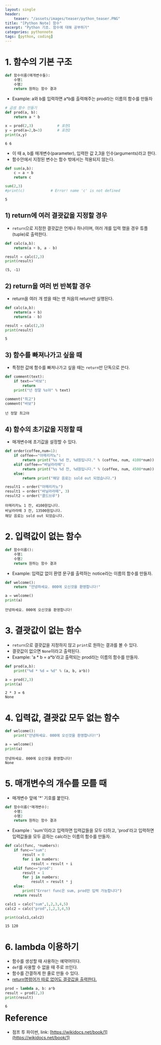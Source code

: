 ```yaml
---
layout: single
header:
    teaser: "/assets/images/teaser/python_teaser.PNG"
title: "[Python Note] 함수"
excerpt: "Python 기초. 함수에 대해 공부하기"
categories: pythonnote
tags: [python, coding]
---
```


# 1. 함수의 기본 구조
```python
def 함수이름(매개변수들):
    수행1
    수행2
    return 원하는 함수 결과
```
* Example: a와 b를 입력하면 a*b를 출력해주는 prod라는 이름의 함수를 만들자


```python
# 곱셈 함수 만들기
def prod(a, b):
    return a * b

x = prod(2,3)           # 표현1
y = prod(a=2,b=3)       # 표현2
print(x,y)
```

    6 6
    

* 이 때 a, b를 매개변수(parameter), 입력한 값 2,3을 인수(arguments)라고 한다.
* 함수안에서 지정된 변수는 함수 밖에서는 적용되지 않는다.


```python
def sum(a,b):
    c = a + b
    return c

sum(2,3)
#print(c)            # Error! name 'c' is not defined
```




    5





## 1) return에 여러 결괏값을 지정할 경우
* `return`으로 지정한 결괏값은 언제나 하나이며, 여러 개를 입력 했을 경우 튜플(tuple)로 출력한다.



```python
def calc(a,b):
    return(a + b, a - b)

result = calc(2,3)
print(result)
```

    (5, -1)
    

## 2) return을 여러 번 반복할 경우
* return을 여러 개 썼을 때는 맨 처음의 return만 실행된다. 


```python
def calc(a,b):
    return(a + b)
    return(a - b)

result = calc(2,3)
print(result)
```

    5
    

## 3) 함수를 빠져나가고 싶을 때
* 특정한 값에 함수를 빠져나가고 싶을 때는 `return`만 단독으로 쓴다.


```python
def comment(text):
    if text=="바보":
        return
    print("넌 정말 %s야" % text)

comment("최고")
comment("바보")
```

    넌 정말 최고야
    

## 4) 함수의 초기값을 지정할 때
* 매개변수에 초기값을 설정할 수 있다. 


```python
def order(coffee,num=1):
    if coffee=="아메리카노":
        return print("%s %d 잔, %d원입니다." % (coffee, num, 4100*num))
    elif coffee=="바닐라라떼":
        return print("%s %d 잔, %d원입니다." % (coffee, num, 4500*num))
    else:
        return print("해당 음료는 sold out 되었습니다.")

result1 = order("아메리카노")
result1 = order("바닐라라떼", 3)
result2 = order("콜드브루")
```

    아메리카노 1 잔, 4100원입니다.
    바닐라라떼 3 잔, 13500원입니다.
    해당 음료는 sold out 되었습니다.
    


# 2. 입력값이 없는 함수

```python
def 함수이름():
    수행1
    수행2
    return 원하는 함수 결과
```

* Example: 입력값 없이 환영 문구를 출력하는 notice라는 이름의 함수를 만들자.


```python
def welcome():
    return "안녕하세요. 000에 오신것을 환영합니다!"

a = welcome()
print(a)
```

    안녕하세요. 000에 오신것을 환영합니다!
    

# 3. 결괏값이 없는 함수
* `return`으로 결괏값을 지정하지 않고 `print`로 원하는 결과를 볼 수 있다.
* 결괏값이 없으면 `None`이라고 출력된다.
* Example: \'a * b = a*b\'라고 출력되는 prod라는 이름의 함수를 만들자. 


```python
def prod(a,b):
    print("%d * %d = %d" % (a, b, a*b))

a = prod(2,3)
print(a)
```

    2 * 3 = 6
    None
    

# 4. 입력값, 결괏값 모두 없는 함수


```python
def welcome():
    print("안녕하세요. 000에 오신것을 환영합니다!")

a = welcome()
print(a)
```

    안녕하세요. 000에 오신것을 환영합니다!
    None
    

# 5. 매개변수의 개수를 모를 때
* 매개변수 앞에 '*' 기호를 붙인다.

```python
def 함수이름(*매개변수):
    수행1
    수행2
    return 원하는 함수 결과
```
* Example : 'sum'이라고 입력하면 입력값들을 모두 더하고, 'prod'라고 입력하면 입력값들을 모두 곱하는 calc라는 이름의 함수를 만들자.


```python
def calc(func, *numbers):
    if func=="sum":
        result = 0
        for i in numbers:
            result = result + i
    elif func=="prod":
        result = 1
        for j in numbers:
            result = result * j
    else:
        print("Error! func은 sum, prod만 입력 가능합니다")
    return result

calc1 = calc("sum",1,2,3,4,5)
calc2 = calc("prod",1,2,3,4,5)

print(calc1,calc2)

```

    15 120
    

# 6. lambda 이용하기
* 함수를 생성할 때 사용하는 예약어이다.
* `def`를 사용할 수 없을 때 주로 쓰인다. 
* 함수를 간결하게 한 줄로 만들 수 있다. 
* <u>return명령어가 따로 없어도 결괏값을 출력한다.</u>


```python
prod = lambda a, b: a*b
result = prod(2,3)
print(result)
```

    6


<div class="notice" markdown="1">
<h1 style='margin-top:0em'>Reference</h1>

* 점프 투 파이썬, link: [https://wikidocs.net/book/1](https://wikidocs.net/book/1)
</div>